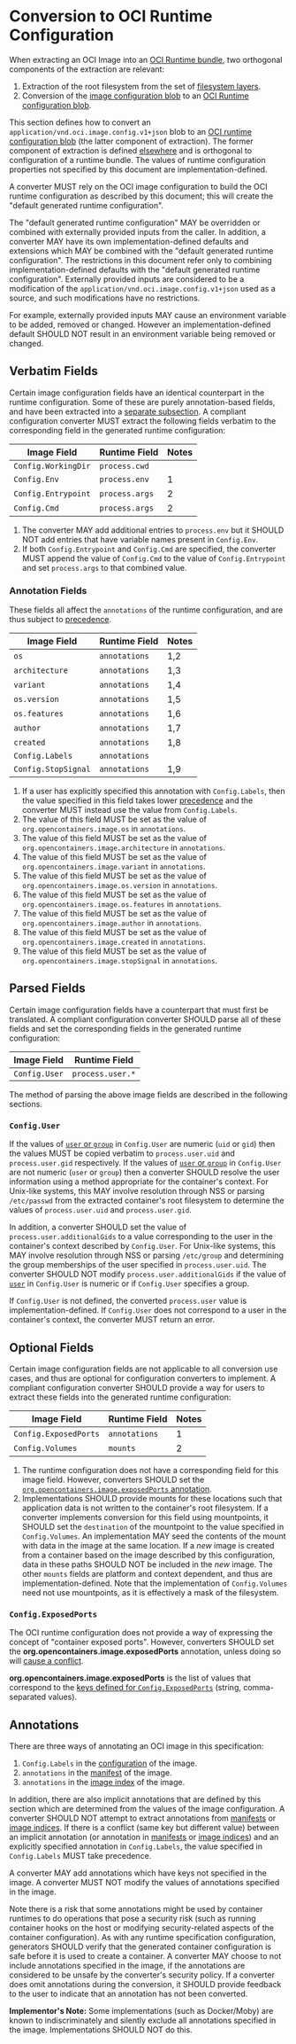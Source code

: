# Conversion to OCI Runtime Configuration

When extracting an OCI Image into an [OCI Runtime bundle][oci-runtime-bundle], two orthogonal components of the extraction are relevant:

1. Extraction of the root filesystem from the set of [filesystem layers](layer.md).
2. Conversion of the [image configuration blob](config.md) to an [OCI Runtime configuration blob][oci-runtime-config].

This section defines how to convert an `application/vnd.oci.image.config.v1+json` blob to an [OCI runtime configuration blob][oci-runtime-config] (the latter component of extraction).
The former component of extraction is defined [elsewhere](layer.md) and is orthogonal to configuration of a runtime bundle.
The values of runtime configuration properties not specified by this document are implementation-defined.

A converter MUST rely on the OCI image configuration to build the OCI runtime configuration as described by this document; this will create the "default generated runtime configuration".

The "default generated runtime configuration" MAY be overridden or combined with externally provided inputs from the caller.
In addition, a converter MAY have its own implementation-defined defaults and extensions which MAY be combined with the "default generated runtime configuration".
The restrictions in this document refer only to combining implementation-defined defaults with the "default generated runtime configuration".
Externally provided inputs are considered to be a modification of the `application/vnd.oci.image.config.v1+json` used as a source, and such modifications have no restrictions.

For example, externally provided inputs MAY cause an environment variable to be added, removed or changed.
However an implementation-defined default SHOULD NOT result in an environment variable being removed or changed.

[oci-runtime-bundle]: https://github.com/opencontainers/runtime-spec/blob/v1.0.0/bundle.md
[oci-runtime-config]: https://github.com/opencontainers/runtime-spec/blob/v1.0.0/config.md

## Verbatim Fields

Certain image configuration fields have an identical counterpart in the runtime configuration.
Some of these are purely annotation-based fields, and have been extracted into a [separate subsection](#annotation-fields).
A compliant configuration converter MUST extract the following fields verbatim to the corresponding field in the generated runtime configuration:

| Image Field         | Runtime Field   | Notes |
| ------------------- | --------------- | ----- |
| `Config.WorkingDir` | `process.cwd`   |       |
| `Config.Env`        | `process.env`   | 1     |
| `Config.Entrypoint` | `process.args`  | 2     |
| `Config.Cmd`        | `process.args`  | 2     |

1. The converter MAY add additional entries to `process.env` but it SHOULD NOT add entries that have variable names present in `Config.Env`.
2. If both `Config.Entrypoint` and `Config.Cmd` are specified, the converter MUST append the value of `Config.Cmd` to the value of `Config.Entrypoint` and set `process.args` to that combined value.

### Annotation Fields

These fields all affect the `annotations` of the runtime configuration, and are thus subject to [precedence](#annotations).

| Image Field         | Runtime Field   | Notes |
| ------------------- | --------------- | ----- |
| `os`                | `annotations`   | 1,2   |
| `architecture`      | `annotations`   | 1,3   |
| `variant`           | `annotations`   | 1,4   |
| `os.version`        | `annotations`   | 1,5   |
| `os.features`       | `annotations`   | 1,6   |
| `author`            | `annotations`   | 1,7   |
| `created`           | `annotations`   | 1,8   |
| `Config.Labels`     | `annotations`   |       |
| `Config.StopSignal` | `annotations`   | 1,9   |

1. If a user has explicitly specified this annotation with `Config.Labels`, then the value specified in this field takes lower [precedence](#annotations) and the converter MUST instead use the value from `Config.Labels`.
2. The value of this field MUST be set as the value of `org.opencontainers.image.os` in `annotations`.
3. The value of this field MUST be set as the value of `org.opencontainers.image.architecture` in `annotations`.
4. The value of this field MUST be set as the value of `org.opencontainers.image.variant` in `annotations`.
5. The value of this field MUST be set as the value of `org.opencontainers.image.os.version` in `annotations`.
6. The value of this field MUST be set as the value of `org.opencontainers.image.os.features` in `annotations`.
7. The value of this field MUST be set as the value of `org.opencontainers.image.author` in `annotations`.
8. The value of this field MUST be set as the value of `org.opencontainers.image.created` in `annotations`.
9. The value of this field MUST be set as the value of `org.opencontainers.image.stopSignal` in `annotations`.

## Parsed Fields

Certain image configuration fields have a counterpart that must first be translated.
A compliant configuration converter SHOULD parse all of these fields and set the corresponding fields in the generated runtime configuration:

| Image Field         | Runtime Field    |
| ------------------- | ---------------  |
| `Config.User`       | `process.user.*` |

The method of parsing the above image fields are described in the following sections.

### `Config.User`

If the values of [`user` or `group`](config.md#properties) in `Config.User` are numeric (`uid` or `gid`) then the values MUST be copied verbatim to `process.user.uid` and `process.user.gid` respectively.
If the values of [`user` or `group`](config.md#properties) in `Config.User` are not numeric (`user` or `group`) then a converter SHOULD resolve the user information using a method appropriate for the container's context.
For Unix-like systems, this MAY involve resolution through NSS or parsing `/etc/passwd` from the extracted container's root filesystem to determine the values of `process.user.uid` and `process.user.gid`.

In addition, a converter SHOULD set the value of `process.user.additionalGids` to a value corresponding to the user in the container's context described by `Config.User`.
For Unix-like systems, this MAY involve resolution through NSS or parsing `/etc/group` and determining the group memberships of the user specified in `process.user.uid`.
The converter SHOULD NOT modify `process.user.additionalGids` if the value of [`user`](config.md#properties) in `Config.User` is numeric or if `Config.User` specifies a group.

If `Config.User` is not defined, the converted `process.user` value is implementation-defined.
If `Config.User` does not correspond to a user in the container's context, the converter MUST return an error.

## Optional Fields

Certain image configuration fields are not applicable to all conversion use cases, and thus are optional for configuration converters to implement.
A compliant configuration converter SHOULD provide a way for users to extract these fields into the generated runtime configuration:

| Image Field           | Runtime Field      | Notes |
| --------------------- | ------------------ | ----- |
| `Config.ExposedPorts` | `annotations`      | 1     |
| `Config.Volumes`      | `mounts`           | 2     |

1. The runtime configuration does not have a corresponding field for this image field.
   However, converters SHOULD set the [`org.opencontainers.image.exposedPorts` annotation](#configexposedports).
2. Implementations SHOULD provide mounts for these locations such that application data is not written to the container's root filesystem.
   If a converter implements conversion for this field using mountpoints, it SHOULD set the `destination` of the mountpoint to the value specified in `Config.Volumes`.
   An implementation MAY seed the contents of the mount with data in the image at the same location.
   If a _new_ image is created from a container based on the image described by this configuration, data in these paths SHOULD NOT be included in the _new_ image.
   The other `mounts` fields are platform and context dependent, and thus are implementation-defined.
   Note that the implementation of `Config.Volumes` need not use mountpoints, as it is effectively a mask of the filesystem.

### `Config.ExposedPorts`

The OCI runtime configuration does not provide a way of expressing the concept of "container exposed ports".
However, converters SHOULD set the **org.opencontainers.image.exposedPorts** annotation, unless doing so will [cause a conflict](#annotations).

**org.opencontainers.image.exposedPorts** is the list of values that correspond to the [keys defined for `Config.ExposedPorts`](config.md) (string, comma-separated values).

## Annotations

There are three ways of annotating an OCI image in this specification:

1. `Config.Labels` in the [configuration](config.md) of the image.
2. `annotations` in the [manifest](manifest.md) of the image.
3. `annotations` in the [image index](image-index.md) of the image.

In addition, there are also implicit annotations that are defined by this section which are determined from the values of the image configuration.
A converter SHOULD NOT attempt to extract annotations from [manifests](manifest.md) or [image indices](image-index.md).
If there is a conflict (same key but different value) between an implicit annotation (or annotation in [manifests](manifest.md) or [image indices](image-index.md)) and an explicitly specified annotation in `Config.Labels`, the value specified in `Config.Labels` MUST take precedence.

A converter MAY add annotations which have keys not specified in the image.
A converter MUST NOT modify the values of annotations specified in the image.

Note there is a risk that some annotations might be used by container runtimes to do operations that pose a security risk (such as running container hooks on the host or modifying security-related aspects of the container configuration).
As with any runtime specification configuration, generators SHOULD verify that the generated container configuration is safe before it is used to create a container.
A converter MAY choose to not include annotations specified in the image, if the annotations are considered to be unsafe by the converter's security policy.
If a converter does omit annotations during the conversion, it SHOULD provide feedback to the user to indicate that an annotation has not been converted.

**Implementor's Note:** Some implementations (such as Docker/Moby) are known to indiscriminately and silently exclude all annotations specified in the image. Implementations SHOULD NOT do this.

